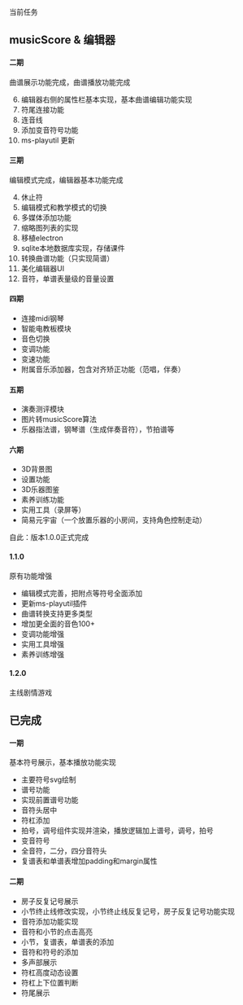 当前任务

## musicScore & 编辑器

#### 二期

曲谱展示功能完成，曲谱播放功能完成

6. 编辑器右侧的属性栏基本实现，基本曲谱编辑功能实现
5. 符尾连接功能
3. 连音线
4. 添加变音符号功能
4. ms-playutil 更新

#### 三期

编辑模式完成，编辑器基本功能完成

4. 休止符
6. 编辑模式和教学模式的切换
7. 多媒体添加功能
7. 缩略图列表的实现
8. 移植electron
9. sqlite本地数据库实现，存储课件
8. 转换曲谱功能（只实现简谱）
9. 美化编辑器UI
10. 音符，单谱表量级的音量设置

#### 四期

+ 连接midi钢琴
+ 智能电教板模块
+ 音色切换
+ 变调功能
+ 变速功能
+ 附属音乐添加器，包含对齐矫正功能（范唱，伴奏）

#### 五期

+ 演奏测评模块
+ 图片转musicScore算法
+ 乐器指法谱，钢琴谱（生成伴奏音符），节拍谱等

#### 六期

+ 3D背景图
+ 设置功能
+ 3D乐器图鉴
+ 素养训练功能
+ 实用工具（录屏等）
+ 简易元宇宙（一个放置乐器的小房间，支持角色控制走动）

自此：版本1.0.0正式完成

#### 1.1.0

原有功能增强

+ 编辑模式完善，把附点等符号全面添加
+ 更新ms-playutil插件
+ 曲谱转换支持更多类型
+ 增加更全面的音色100+
+ 变调功能增强
+ 实用工具增强
+ 素养训练增强

#### 1.2.0

主线剧情游戏

## 已完成

#### 一期

基本符号展示，基本播放功能实现

+ 主要符号svg绘制
+ 谱号功能
+ 实现前置谱号功能
+ 音符头居中
+ 符杠添加
+ 拍号，调号组件实现并渲染，播放逻辑加上谱号，调号，拍号
+ 变音符号
+ 全音符，二分，四分音符头
+ 复谱表和单谱表增加padding和margin属性

#### 二期

+ 房子反复记号展示
+ 小节终止线修改实现，小节终止线反复记号，房子反复记号功能实现
+ 音符添加功能实现
+ 音符和小节的点击高亮
+ 小节，复谱表，单谱表的添加
+ 音符和符号的添加
+ 多声部展示
+ 符杠高度动态设置
+ 符杠上下位置判断
+ 符尾展示
